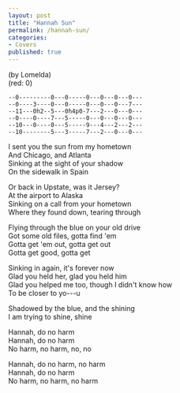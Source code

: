 ```yaml
---  
layout: post
title: "Hannah Sun"
permalink: /hannah-sun/
categories: 
- Covers
published: true
---
```


(by Lomelda)  
(red: 0)

```
--0---------0---0-----0---0---0---0--- 
--0----3----0---0-----0---0---0---7---  
--11---0h2--5---0h4p0-7---2---0---0---  
--0----0----7---5-----0---0---0---0---  
--10---0----0---5-----9---4---2---2---  
--10--------5---3-----7---2---0---0---  
```

I sent you the sun from my hometown  
And Chicago, and Atlanta  
Sinking at the sight of your shadow  
On the sidewalk in Spain  

Or back in Upstate, was it Jersey?  
At the airport to Alaska  
Sinking on a call from your hometown  
Where they found down, tearing through  

Flying through the blue on your old drive  
Got some old files, gotta find 'em  
Gotta get 'em out, gotta get out  
Gotta get good, gotta get  

Sinking in again, it's forever now  
Glad you held her, glad you held him  
Glad you helped me too, though I didn't know how  
To be closer to yo---u  

Shadowed by the blue, and the shining  
I am trying to shine, shine  

Hannah, do no harm  
Hannah, do no harm  
No harm, no harm, no, no  

Hannah, do no harm, no harm  
Hannah, do no harm  
No harm, no harm, no harm  
